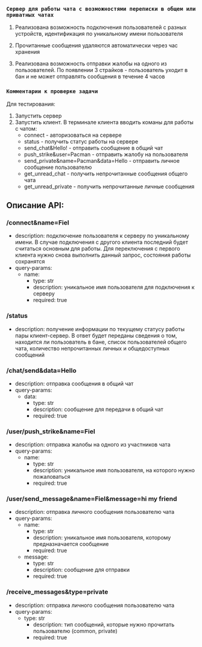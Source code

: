 ### `Сервер для работы чата с возможностями переписки в общем или приватных чатах`

1. Реализована возможность подключения пользователей с разных устройств, идентификация по уникальному имени пользователя

2. Прочитанные сообщения удаляются автоматически через час хранения

3. Реализована возможность отправки жалобы на одного из пользователей. По появлении 3 страйков - пользователь уходит в бан и не может отправлять сообщения в течение 4 часов

### `Комментарии к проверке задачи`

Для тестирования:
1. Запустить сервер
2. Запустить клиент. В терминале клиента вводить команы для работы с чатом:
    - connect - авторизоваться на сервере
    - status - получить статус работы на сервере
    - send_chat&Hello! - отправить сообщение в общий чат
    - push_strike&user=Pacman - отправить жалобу на пользователя
    - send_private&name=Pacman&data=Hello - отправить личное сообщение пользователю
    - get_unread_chat - получить непрочитанные сообщения общего чата
    - get_unread_private - получить непрочитанные личные сообщения

## Описание API:

### /connect&name=Fiel
- description: подключение пользователя к серверу по уникальному имени. В случае подключения с другого клиента последний будет считаться основным для работы. Для переключения с первого клиента нужно снова выполнить данный запрос, состояния работы сохранятся
- query-params:
    - name:
        - type: str
        - description: уникальное имя пользователя для подключения к серверу
        - required: true

### /status
- description: получение информации по текущему статусу работы пары клиент-сервер. 
    В ответ будет переданы сведения о том, находится ли пользователь в бане, список 
    пользователей общего чата, количество непрочитанных личных и общедоступных сообщений

### /chat/send&data=Hello
- description: отправка сообщения в общий чат
- query-params:
    - data:
        - type: str
        - description: сообщение для передачи в общий чат
        - required: true

### /user/push_strike&name=Fiel
- description: отправка жалобы на одного из участников чата
- query-params:
    - name:
        - type: str
        - description: уникальное имя пользователя, на которого нужно пожаловаться
        - required: true

### /user/send_message&name=Fiel&message=hi my friend
- description: отправка личного сообщения пользователю чата
- query-params:
    - name: 
        - type: str
        - description: уникальное имя пользователя, которому предназначается сообщение
        - required: true
    - message:
        - type: str
        - description: сообщение для отправки
        - required: true

### /receive_messages&type=private
- description: отправка личного сообщения пользователю чата
- query-params:
    - type: str
        - description: тип сообщений, которые нужно прочитать пользователю (common, private)
        - required: true
